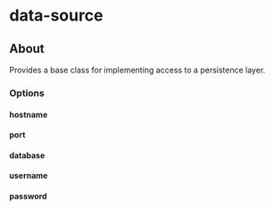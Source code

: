 # data-source

## About

Provides a base class for implementing access to a persistence layer.

### Options

#### hostname
#### port
#### database
#### username
#### password